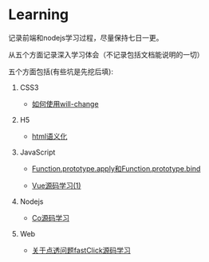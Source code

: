 # Learning

记录前端和nodejs学习过程，尽量保持七日一更。

从五个方面记录深入学习体会（不记录包括文档能说明的一切）

五个方面包括(有些坑是先挖后填):

1. CSS3
   - [如何使用will-change](https://github.com/neverthanmore/learning-edit/blob/master/README.md)

2. H5
   - [html语义化](https://github.com/neverthanmore/learning-edit/blob/master/H5/html%E8%AF%AD%E4%B9%89%E5%8C%96.md)

3. JavaScript

   - [Function.prototype.apply和Function.prototype.bind]()


   - [Vue源码学习(1)](https://github.com/neverthanmore/learning-edit/blob/master/Javascript/Vue%E6%BA%90%E7%A0%81%E5%AD%A6%E4%B9%A0(1).md)

4. Nodejs
   - [Co源码学习](https://github.com/neverthanmore/learning-edit/blob/master/Nodejs/Co%E6%BA%90%E7%A0%81%E8%A7%A3%E6%9E%90.md)

5. Web
   - [关于点透问题fastClick源码学习](https://github.com/neverthanmore/learning-edit/blob/master/Web/%E5%85%B3%E4%BA%8E%E7%82%B9%E9%80%8F%E9%97%AE%E9%A2%98fastClick%E6%BA%90%E7%A0%81%E8%A7%A3%E6%9E%90.md)